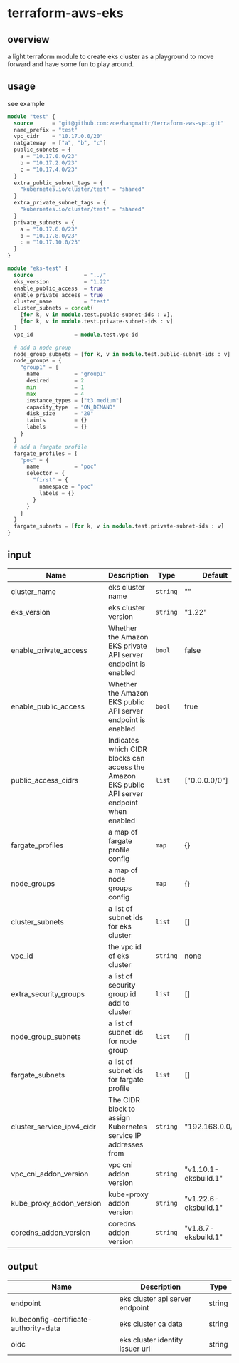 # terraform-aws-eks
## overview
a light terraform module to create eks cluster as a playground to move forward and have some fun to play around.

## usage
see example
```tf
module "test" {
  source      = "git@github.com:zoezhangmattr/terraform-aws-vpc.git"
  name_prefix = "test"
  vpc_cidr    = "10.17.0.0/20"
  natgateway  = ["a", "b", "c"]
  public_subnets = {
    a = "10.17.0.0/23"
    b = "10.17.2.0/23"
    c = "10.17.4.0/23"
  }
  extra_public_subnet_tags = {
    "kubernetes.io/cluster/test" = "shared"
  }
  extra_private_subnet_tags = {
    "kubernetes.io/cluster/test" = "shared"
  }
  private_subnets = {
    a = "10.17.6.0/23"
    b = "10.17.8.0/23"
    c = "10.17.10.0/23"
  }
}

module "eks-test" {
  source                = "../"
  eks_version           = "1.22"
  enable_public_access  = true
  enable_private_access = true
  cluster_name          = "test"
  cluster_subnets = concat(
    [for k, v in module.test.public-subnet-ids : v],
    [for k, v in module.test.private-subnet-ids : v]
  )
  vpc_id             = module.test.vpc-id

  # add a node group
  node_group_subnets = [for k, v in module.test.public-subnet-ids : v]
  node_groups = {
    "group1" = {
      name           = "group1"
      desired        = 2
      min            = 1
      max            = 4
      instance_types = ["t3.medium"]
      capacity_type  = "ON_DEMAND"
      disk_size      = "20"
      taints         = {}
      labels         = {}
    }
  }
  # add a fargate profile
  fargate_profiles = {
    "poc" = {
      name           = "poc"
      selector = {
        "first" = {
          namespace = "poc"
          labels = {}
        }
      }
    }
  }
  fargate_subnets = [for k, v in module.test.private-subnet-ids : v]
}

```
## input
| Name | Description | Type | Default | Required |
|------|-------------|------|---------|:--------:|
| cluster_name | eks cluster name | `string` | "" | yes |
| eks_version | eks cluster version | `string` | "1.22" | yes |
| enable_private_access | Whether the Amazon EKS private API server endpoint is enabled | `bool` | false | no |
| enable_public_access | Whether the Amazon EKS public API server endpoint is enabled | `bool` | true | false |
| public_access_cidrs | Indicates which CIDR blocks can access the Amazon EKS public API server endpoint when enabled | `list` | ["0.0.0.0/0"] | no |
| fargate_profiles | a map of fargate profile config | `map` | {} | false |
| node_groups | a map of node groups config | `map` | {} | yes |
| cluster_subnets | a list of subnet ids for eks cluster | `list` | [] | yes |
| vpc_id | the vpc id of eks cluster | `string` | none | yes |
| extra_security_groups | a list of security group id add to cluster | `list` | [] | no |
| node_group_subnets | a list of subnet ids for node group | `list` | [] | yes |
| fargate_subnets | a list of subnet ids for fargate profile | `list` | [] | no |
| cluster_service_ipv4_cidr | The CIDR block to assign Kubernetes service IP addresses from | `string` | "192.168.0.0/16" | no |
| vpc_cni_addon_version | vpc cni addon version | `string` | "v1.10.1-eksbuild.1" | no |
| kube_proxy_addon_version | kube-proxy addon version | `string` | "v1.22.6-eksbuild.1" | no |
| coredns_addon_version | coredns addon version | `string` | "v1.8.7-eksbuild.1" | no |

## output
| Name | Description | Type |
|------|-------------|------|
|endpoint|eks cluster api server endpoint|string|
|kubeconfig-certificate-authority-data|eks cluster ca data|string|
|oidc|eks cluster identity issuer url|string|
